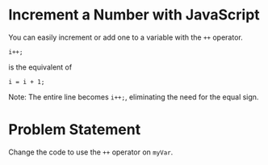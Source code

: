 # Increment a Number with JavaScript
You can easily increment or add one to a variable with the ```++``` operator.
```
i++;
```
is the equivalent of
```
i = i + 1;
```
Note: The entire line becomes ```i++;```, eliminating the need for the equal sign.

# Problem Statement
Change the code to use the ```++``` operator on ```myVar```.
